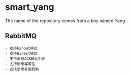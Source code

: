 # smart_yang
The name of the repository comes from a boy named Yang

## **RabbitMQ**
    - 支持Fanout模式
    - 支持Direct模式
    - 支持消息ACK确认机制
    - 支持消息幂等性
    - 支持消息补偿机制
    
